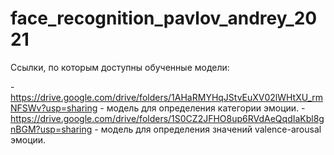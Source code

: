 # face_recognition_pavlov_andrey_2021
Ссылки, по которым доступны обученные модели:

-https://drive.google.com/drive/folders/1AHaRMYHqJStvEuXV02lWHtXU_rmNFSWv?usp=sharing - модель для определения категории эмоции.
-https://drive.google.com/drive/folders/1S0CZ2JFHO8up6RVdAeQqdIaKbl8gnBGM?usp=sharing - модель для определения значений valence-arousal эмоции.
